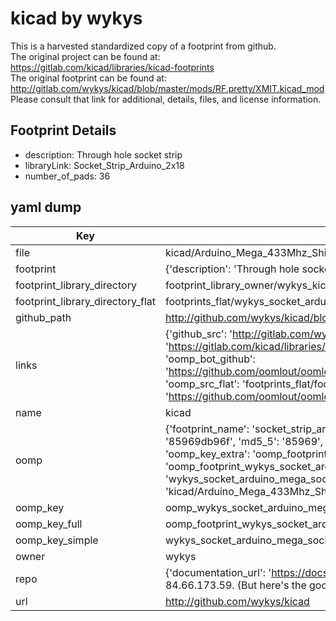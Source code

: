 # kicad by wykys  
This is a harvested standardized copy of a footprint from github.  
The original project can be found at:  
https://gitlab.com/kicad/libraries/kicad-footprints  
The original footprint can be found at:
http://gitlab.com/wykys/kicad/blob/master/mods/RF.pretty/XMIT.kicad_mod
Please consult that link for additional, details, files, and license information.  
## Footprint Details
* description: Through hole socket strip  
* libraryLink: Socket_Strip_Arduino_2x18  
* number_of_pads: 36  
## yaml dump  
| Key | Value |  
| --- | --- |  
| file | kicad/Arduino_Mega_433Mhz_Shield/Socket_Arduino_Mega.pretty/Socket_Strip_Arduino_2x18.kicad_mod |  
| footprint | {'description': 'Through hole socket strip', 'libraryLink': 'Socket_Strip_Arduino_2x18', 'number_of_pads': 36} |  
| footprint_library_directory | footprint_library_owner/wykys_kicad |  
| footprint_library_directory_flat | footprints_flat/wykys_socket_arduino_mega_socket_strip_arduino_2x18/working |  
| github_path | http://github.com/wykys/kicad/blob/master/Arduino_Mega_433Mhz_Shield/Socket_Arduino_Mega.pretty/Socket_Strip_Arduino_2x18.kicad_mod |  
| links | {'github_src': 'http://gitlab.com/wykys/kicad/blob/master/mods/RF.pretty/XMIT.kicad_mod', 'github_src_repo': 'https://gitlab.com/kicad/libraries/kicad-footprints', 'oomp_bot': 'footprints/wykys_socket_arduino_mega_socket_strip_arduino_2x18/working', 'oomp_bot_github': 'https://github.com/oomlout/oomlout_oomp_footprint_bot/tree/main/footprints/wykys_socket_arduino_mega_socket_strip_arduino_2x18/working', 'oomp_src_flat': 'footprints_flat/footprints_flat/wykys_socket_arduino_mega_socket_strip_arduino_2x18/working', 'oomp_src_flat_github': 'https://github.com/oomlout/oomlout_oomp_footprint_src/tree/main/footprints_flat/wykys_socket_arduino_mega_socket_strip_arduino_2x18/working'} |  
| name | kicad |  
| oomp | {'footprint_name': 'socket_strip_arduino_2x18', 'library_name': 'socket_arduino_mega', 'md5': '85969db96f3bb420a4853980dda998f7', 'md5_10': '85969db96f', 'md5_5': '85969', 'md5_6': '85969d', 'oomp_key': 'oomp_wykys_socket_arduino_mega_socket_strip_arduino_2x18', 'oomp_key_extra': 'oomp_footprint_wykys_socket_arduino_mega_socket_strip_arduino_2x18', 'oomp_key_full': 'oomp_footprint_wykys_socket_arduino_mega_socket_strip_arduino_2x18_85969d', 'oomp_key_simple': 'wykys_socket_arduino_mega_socket_strip_arduino_2x18', 'original_filename': 'kicad/Arduino_Mega_433Mhz_Shield/Socket_Arduino_Mega.pretty/Socket_Strip_Arduino_2x18.kicad_mod', 'owner_name': 'wykys'} |  
| oomp_key | oomp_wykys_socket_arduino_mega_socket_strip_arduino_2x18 |  
| oomp_key_full | oomp_footprint_wykys_socket_arduino_mega_socket_strip_arduino_2x18 |  
| oomp_key_simple | wykys_socket_arduino_mega_socket_strip_arduino_2x18 |  
| owner | wykys |  
| repo | {'documentation_url': 'https://docs.github.com/rest/overview/resources-in-the-rest-api#rate-limiting', 'message': "API rate limit exceeded for 84.66.173.59. (But here's the good news: Authenticated requests get a higher rate limit. Check out the documentation for more details.)"} |  
| url | http://github.com/wykys/kicad |  

